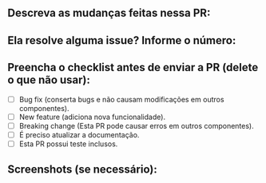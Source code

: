 ## Descreva as mudanças feitas nessa PR:

## Ela resolve alguma issue? Informe o número: 

## Preencha o checklist antes de enviar a PR (delete o que não usar):
- [ ] Bug fix (conserta bugs e não causam modificações em outros componentes).
- [ ] New feature (adiciona nova funcionalidade).
- [ ] Breaking change (Esta PR pode causar erros em outros componentes).
- [ ] É preciso atualizar a documentação.
- [ ] Esta PR possui teste inclusos.

## Screenshots (se necessário):